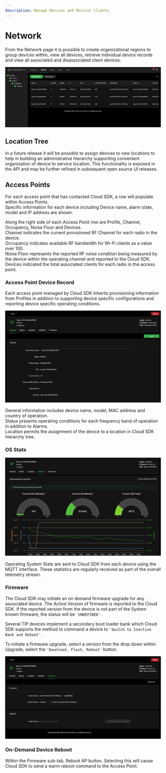 ```yaml
---
description: Manage Devices and Monitor Clients
---
```


# Network

From the Network page it is possible to create organizational regions to group devices within, view all devices, retrieve individual device records and view all associated and disassociated client devices.

![Network Page Showing Access Points](../.gitbook/assets/screen-shot-2021-03-28-at-1.39.40-pm.png)

## Location Tree

In a future release it will be possible to assign devices to new locations to help in building an administrative hierarchy supporting convenient organization of device to service location. This functionality is exposed in the API and may be further refined in subsequent open source UI releases.

## Access Points

For each access point that has contacted Cloud SDK, a row will populate within Access Points.  
Specific information for each device including Device name, alarm state, model and IP address are shown.

Along the right side of each Access Point row are Profile, Channel, Occupancy, Noise Floor and Devices.  
Channel indicates the current provisioned RF Channel for each radio in the device.  
Occupancy indicates available RF bandwidth for Wi-Fi clients as a value over 100.  
Noise Floor represents the reported RF noise condition being measured by the device within the operating channel and reported to the Cloud SDK.  
Devices indicated the total associated clients for each radio in the access point.

### Access Point Device Record

Each access point managed by Cloud SDK inherits provisioning information from Profiles in addition to supporting device specific configurations and reporting device specific operating conditions.

![Selecting an Access Point Record](../.gitbook/assets/screen-shot-2021-03-28-at-4.40.46-pm.png)

General information includes device name, model, MAC address and country of operation.  
Status presents operating conditions for each frequency band of operation in addition to Alarms.  
Location permits the assignment of the device to a location in Cloud SDK hierarchy tree.

### OS Stats

![Device Operating System Statistics](../.gitbook/assets/screen-shot-2021-03-28-at-4.48.02-pm.png)

Operating System Stats are sent to Cloud SDK from each device using the MQTT interface. These statistics are regularly received as part of the overall telemetry stream.

### Firmware

The Cloud SDK may initiate an on demand firmware upgrade for any associated device. The Active Version of firmware is reported to the Cloud SDK. If the reported version from the device is not part of the System known firmware, the status will be `'UNDEFINED'`.

Several TIP devices implement a secondary boot loader bank which Cloud SDK supports the method to command a device to `'Switch to Inactive Bank and Reboot'` .

To initiate a firmware upgrade, select a version from the drop down within Upgrade, select the `'Download, Flash, Reboot'` button.

![Access Point Device Record Firmware Control](../.gitbook/assets/screen-shot-2021-03-28-at-4.53.55-pm.png)

### On-Demand Device Reboot

Within the Firmware sub-tab, Reboot AP button. Selecting this will cause Cloud SDK to send a warm reboot command to the Access Point.

